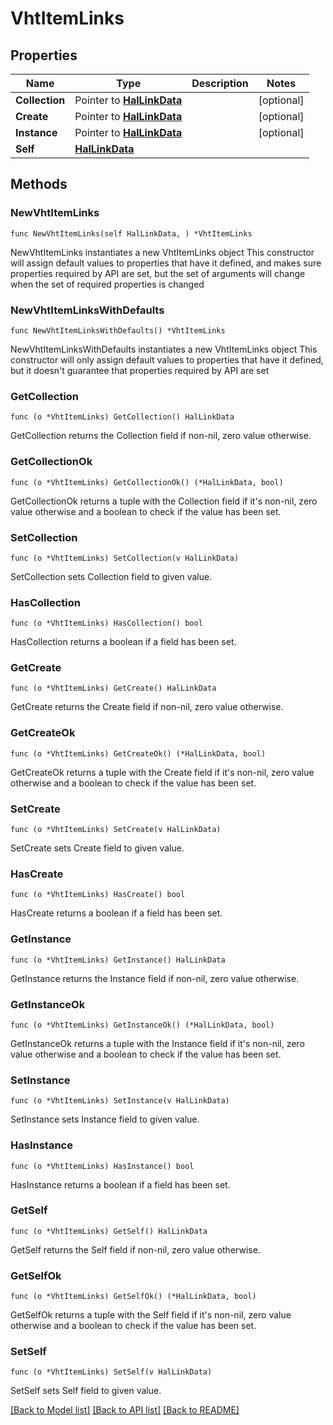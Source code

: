 <!--
Copyright (C) 2020-2025 Arm Limited or its affiliates and Contributors. All rights reserved.
SPDX-License-Identifier: Apache-2.0
-->
# VhtItemLinks

## Properties

Name | Type | Description | Notes
------------ | ------------- | ------------- | -------------
**Collection** | Pointer to [**HalLinkData**](HalLinkData.md) |  | [optional] 
**Create** | Pointer to [**HalLinkData**](HalLinkData.md) |  | [optional] 
**Instance** | Pointer to [**HalLinkData**](HalLinkData.md) |  | [optional] 
**Self** | [**HalLinkData**](HalLinkData.md) |  | 

## Methods

### NewVhtItemLinks

`func NewVhtItemLinks(self HalLinkData, ) *VhtItemLinks`

NewVhtItemLinks instantiates a new VhtItemLinks object
This constructor will assign default values to properties that have it defined,
and makes sure properties required by API are set, but the set of arguments
will change when the set of required properties is changed

### NewVhtItemLinksWithDefaults

`func NewVhtItemLinksWithDefaults() *VhtItemLinks`

NewVhtItemLinksWithDefaults instantiates a new VhtItemLinks object
This constructor will only assign default values to properties that have it defined,
but it doesn't guarantee that properties required by API are set

### GetCollection

`func (o *VhtItemLinks) GetCollection() HalLinkData`

GetCollection returns the Collection field if non-nil, zero value otherwise.

### GetCollectionOk

`func (o *VhtItemLinks) GetCollectionOk() (*HalLinkData, bool)`

GetCollectionOk returns a tuple with the Collection field if it's non-nil, zero value otherwise
and a boolean to check if the value has been set.

### SetCollection

`func (o *VhtItemLinks) SetCollection(v HalLinkData)`

SetCollection sets Collection field to given value.

### HasCollection

`func (o *VhtItemLinks) HasCollection() bool`

HasCollection returns a boolean if a field has been set.

### GetCreate

`func (o *VhtItemLinks) GetCreate() HalLinkData`

GetCreate returns the Create field if non-nil, zero value otherwise.

### GetCreateOk

`func (o *VhtItemLinks) GetCreateOk() (*HalLinkData, bool)`

GetCreateOk returns a tuple with the Create field if it's non-nil, zero value otherwise
and a boolean to check if the value has been set.

### SetCreate

`func (o *VhtItemLinks) SetCreate(v HalLinkData)`

SetCreate sets Create field to given value.

### HasCreate

`func (o *VhtItemLinks) HasCreate() bool`

HasCreate returns a boolean if a field has been set.

### GetInstance

`func (o *VhtItemLinks) GetInstance() HalLinkData`

GetInstance returns the Instance field if non-nil, zero value otherwise.

### GetInstanceOk

`func (o *VhtItemLinks) GetInstanceOk() (*HalLinkData, bool)`

GetInstanceOk returns a tuple with the Instance field if it's non-nil, zero value otherwise
and a boolean to check if the value has been set.

### SetInstance

`func (o *VhtItemLinks) SetInstance(v HalLinkData)`

SetInstance sets Instance field to given value.

### HasInstance

`func (o *VhtItemLinks) HasInstance() bool`

HasInstance returns a boolean if a field has been set.

### GetSelf

`func (o *VhtItemLinks) GetSelf() HalLinkData`

GetSelf returns the Self field if non-nil, zero value otherwise.

### GetSelfOk

`func (o *VhtItemLinks) GetSelfOk() (*HalLinkData, bool)`

GetSelfOk returns a tuple with the Self field if it's non-nil, zero value otherwise
and a boolean to check if the value has been set.

### SetSelf

`func (o *VhtItemLinks) SetSelf(v HalLinkData)`

SetSelf sets Self field to given value.



[[Back to Model list]](../README.md#documentation-for-models) [[Back to API list]](../README.md#documentation-for-api-endpoints) [[Back to README]](../README.md)


